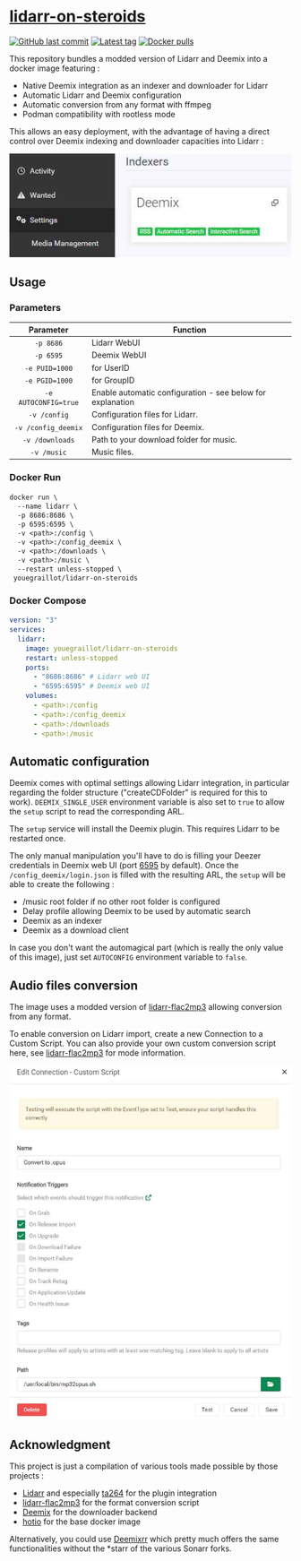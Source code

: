 # [lidarr-on-steroids](https://github.com/youegraillot/lidarr-on-steroids/)

[![GitHub last commit](https://img.shields.io/github/last-commit/youegraillot/lidarr-on-steroids?style=for-the-badge&logo=github)](https://github.com/youegraillot/lidarr-on-steroids)
[![Latest tag](https://img.shields.io/docker/v/youegraillot/lidarr-on-steroids?style=for-the-badge&logo=docker)](https://hub.docker.com/r/youegraillot/lidarr-on-steroids)
[![Docker pulls](https://img.shields.io/docker/pulls/youegraillot/lidarr-on-steroids?style=for-the-badge&logo=docker)](https://hub.docker.com/r/youegraillot/lidarr-on-steroids)

This repository bundles a modded version of Lidarr and Deemix into a docker image featuring :
  - Native Deemix integration as an indexer and downloader for Lidarr
  - Automatic Lidarr and Deemix configuration
  - Automatic conversion from any format with ffmpeg
  - Podman compatibility with rootless mode

This allows an easy deployment, with the advantage of having a direct control over Deemix indexing and downloader capacities into Lidarr :

!["Lidarr indexers"](https://github.com/youegraillot/lidarr-on-steroids/raw/main/.assets/lidarr-indexers.jpg "Lidarr indexers")

## Usage

### Parameters

| Parameter | Function |
| :----: | --- |
| `-p 8686` | Lidarr WebUI |
| `-p 6595` | Deemix WebUI |
| `-e PUID=1000` | for UserID |
| `-e PGID=1000` | for GroupID |
| `-e AUTOCONFIG=true` | Enable automatic configuration - see below for explanation |
| `-v /config` | Configuration files for Lidarr. |
| `-v /config_deemix` | Configuration files for Deemix. |
| `-v /downloads` | Path to your download folder for music. |
| `-v /music` | Music files. |

### Docker Run

```shell
docker run \
  --name lidarr \
  -p 8686:8686 \
  -p 6595:6595 \
  -v <path>:/config \
  -v <path>:/config_deemix \
  -v <path>:/downloads \
  -v <path>:/music \
  --restart unless-stopped \
 youegraillot/lidarr-on-steroids
```

### Docker Compose

```yml
version: "3"
services:
  lidarr:
    image: youegraillot/lidarr-on-steroids
    restart: unless-stopped
    ports:
      - "8686:8686" # Lidarr web UI
      - "6595:6595" # Deemix web UI
    volumes:
      - <path>:/config
      - <path>:/config_deemix
      - <path>:/downloads
      - <path>:/music
```

## Automatic configuration

Deemix comes with optimal settings allowing Lidarr integration, in particular regarding the folder structure ("createCDFolder" is required for this to work). `DEEMIX_SINGLE_USER` environment variable is also set to `true` to allow the `setup` script to read the corresponding ARL.

The `setup` service will install the Deemix plugin. This requires Lidarr to be restarted once.

The only manual manipulation you'll have to do is filling your Deezer credentials in Deemix web UI (port [6595](http://localhost:6595) by default). Once the `/config_deemix/login.json` is filled with the resulting ARL, the `setup` will be able to create the following :
  - /music root folder if no other root folder is configured
  - Delay profile allowing Deemix to be used by automatic search
  - Deemix as an indexer
  - Deemix as a download client

In case you don't want the automagical part (which is really the only value of this image), just set `AUTOCONFIG` environment variable to `false`.

## Audio files conversion

The image uses a modded version of [lidarr-flac2mp3](https://github.com/TheCaptain989/lidarr-flac2mp3) allowing conversion from any format.

To enable conversion on Lidarr import, create a new Connection to a Custom Script. You can also provide your own custom conversion script here, see [lidarr-flac2mp3](https://github.com/TheCaptain989/lidarr-flac2mp3) for mode information.

!["Lidarr custom script settings"](https://github.com/youegraillot/lidarr-on-steroids/raw/main/.assets/lidarr-custom-script.jpg "Lidarr custom script settings")

## Acknowledgment

This project is just a compilation of various tools made possible by those projects :

- [Lidarr](https://github.com/Lidarr/Lidarr) and especially [ta264](https://github.com/ta264) for the plugin integration
- [lidarr-flac2mp3](https://github.com/TheCaptain989/lidarr-flac2mp3) for the format conversion script
- [Deemix](https://deemix.app/) for the downloader backend
- [hotio](https://hotio.dev/) for the base docker image

Alternatively, you could use [Deemixrr](https://github.com/TheUltimateC0der/deemixrr) which pretty much offers the same functionalities without the *starr of the various Sonarr forks.
